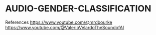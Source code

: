 # AUDIO-GENDER-CLASSIFICATION

References
https://www.youtube.com/@mrdbourke
https://www.youtube.com/@ValerioVelardoTheSoundofAI
